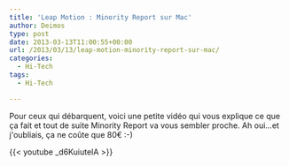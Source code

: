 ```yaml
---
title: 'Leap Motion : Minority Report sur Mac'
author: Deimos
type: post
date: 2013-03-13T11:00:55+00:00
url: /2013/03/13/leap-motion-minority-report-sur-mac/
categories:
  - Hi-Tech
tags:
  - Hi-Tech

---
```


Pour ceux qui débarquent, voici une petite vidéo qui vous explique ce que ça fait et tout de suite Minority Report va vous sembler proche. Ah oui...et j'oubliais, ça ne coûte que 80€ :-)

{{< youtube _d6KuiuteIA >}}
